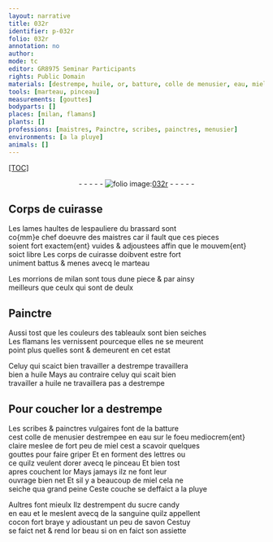 ```yaml
---
layout: narrative
title: 032r
identifier: p-032r
folio: 032r
annotation: no
author:
mode: tc
editor: GR8975 Seminar Participants
rights: Public Domain
materials: [destrempe, huile, or, batture, colle de menusier, eau, miel, dorer, sucre candy, sanguine, cocon, savon]
tools: [marteau, pinceau]
measurements: [gouttes]
bodyparts: []
places: [milan, flamans]
plants: []
professions: [maistres, Painctre, scribes, painctres, menusier]
environments: [a la pluye]
animals: []
---
```


<p><a href="{{ site.baseurl }}/diplomatic/">[TOC]</a></p><div class="folio" align="center">- - - - - <a href="http://gallica.bnf.fr/ark:/12148/btv1b10500001g/f69.image" target="_blank"><img src="https://cu-mkp.github.io/2017-workshop-edition/assets/photo-icon.png" alt="folio image: " style="display:inline-block; margin-bottom:-3px;"/>032r</a> - - - - - </div>  
  

## Corps de cuirasse

 
Les lames haultes de lespauliere du brassard sont<br/> co{mm}e chef doeuvre des <span class="pro">maistres</span> car il fault que ces pieces<br/> soient fort exactem{ent} vuides & adjoustees affin que le mouvem{ent}<br/> soict libre Les corps de cuirasse doibvent estre fort<br/> uniment battus & menes avecq le <span class="tl">marteau</span>
 
Les morrions de <span class="pl">milan</span> sont tous dune piece & par ainsy<br/> meilleurs que ceulx qui sont de deulx
 
 
  

## <span class="pro">Painctre</span>

 
Aussi tost que les couleurs des tableaulx sont bien seiches<br/> Les <span class="pl">flamans</span> les vernissent pourceque elles ne se meurent<br/> point plus quelles sont & demeurent en cet estat
 
Celuy qui scaict bien travailler a <span class="m">destrempe</span> travaillera<br/> bien a <span class="m">huile</span> Mays au contraire celuy qui scait bien<br/> travailler a <span class="m">huile</span> ne travaillera pas a <span class="m">destrempe</span>
 
 
  

## Pour coucher l<span class="m">or</span> a destrempe

 
Les <span class="pro">scribes</span> & <span class="pro">painctres</span> vulgaires font de la <span class="m">batture</span><br/> cest <span class="m">colle de <span class="pro">menusier</span></span> destrempee en <span class="m">eau</span> sur le foeu mediocrem{ent}<br/> claire meslee de fort peu de <span class="m">miel</span> cest a scavoir quelques<br/> <span class="ms">gouttes</span> pour faire griper Et en forment des lettres ou<br/> ce quilz veulent <span class="m">dorer</span> avecq le <span class="tl">pinceau</span> Et bien tost<br/> apres couchent l<span class="m">or</span> Mays jamays ilz ne font leur<br/> ouvrage bien net Et sil y a beaucoup de <span class="m">miel</span> cela ne<br/> seiche qua grand peine Ceste couche se deffaict <span class="env">a la pluye</span>
 
Aultres font mieulx Ilz destrempent du <span class="m">sucre candy</span><br/> en <span class="m">eau</span> et le meslent avecq de la <span class="m">sanguine</span> quilz appellent<br/> <span class="m">cocon</span> fort braye y adioustant un peu de <span class="m">savon</span> Cestuy<br/> se faict net & rend l<span class="m">or</span> beau si on en faict son assiette
 
